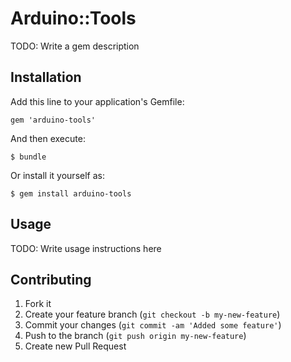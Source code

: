 # Arduino::Tools

TODO: Write a gem description

## Installation

Add this line to your application's Gemfile:

    gem 'arduino-tools'

And then execute:

    $ bundle

Or install it yourself as:

    $ gem install arduino-tools

## Usage

TODO: Write usage instructions here

## Contributing

1. Fork it
2. Create your feature branch (`git checkout -b my-new-feature`)
3. Commit your changes (`git commit -am 'Added some feature'`)
4. Push to the branch (`git push origin my-new-feature`)
5. Create new Pull Request
